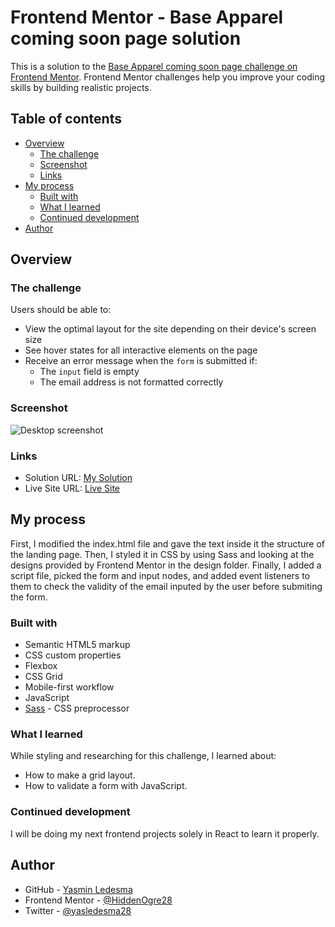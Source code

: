 # Frontend Mentor - Base Apparel coming soon page solution

This is a solution to the [Base Apparel coming soon page challenge on Frontend Mentor](https://www.frontendmentor.io/challenges/base-apparel-coming-soon-page-5d46b47f8db8a7063f9331a0). Frontend Mentor challenges help you improve your coding skills by building realistic projects. 

## Table of contents

- [Overview](#overview)
  - [The challenge](#the-challenge)
  - [Screenshot](#screenshot)
  - [Links](#links)
- [My process](#my-process)
  - [Built with](#built-with)
  - [What I learned](#what-i-learned)
  - [Continued development](#continued-development)
- [Author](#author)

## Overview

### The challenge

Users should be able to:

- View the optimal layout for the site depending on their device's screen size
- See hover states for all interactive elements on the page
- Receive an error message when the `form` is submitted if:
  - The `input` field is empty
  - The email address is not formatted correctly

### Screenshot

![Desktop screenshot](https://nimbus-screenshots.s3.amazonaws.com/s/15763995c52280058de08ee60c992a15.png)

### Links

- Solution URL: [My Solution](https://github.com/yasledesma/fem__bacsp)
- Live Site URL: [Live Site](https://serene-golick-76cc9b.netlify.app/)

## My process
First, I modified the index.html file and gave the text inside it the structure of the landing page. Then, I styled it in CSS by using Sass and looking at the designs provided by Frontend Mentor in the design folder. Finally, I added a script file, picked the form and input nodes, and added event listeners to them to check the validity of the email inputed by the user before submiting the form.
### Built with

- Semantic HTML5 markup
- CSS custom properties
- Flexbox
- CSS Grid
- Mobile-first workflow
- JavaScript
- [Sass](https://sass-lang.com/) - CSS preprocessor

### What I learned
While styling and researching for this challenge, I learned about:

- How to make a grid layout.
- How to validate a form with JavaScript.

### Continued development

I will be doing my next frontend projects solely in React to learn it properly.

## Author

- GitHub - [Yasmin Ledesma](https://github.com/yasledesma)
- Frontend Mentor - [@HiddenOgre28](https://www.frontendmentor.io/profile/HiddenOgre28)
- Twitter - [@yasledesma28](https://www.twitter.com/yasledesma28)
